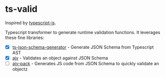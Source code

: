 # ts-valid

Inspired by [typescript-is](https://www.npmjs.com/package/typescript-is).

Typescript transformer to generate runtime validation functions. It leverages these fine libraries:

* [x] [ts-json-schema-generator](https://www.npmjs.com/package/ts-json-schema-generator) - Generate JSON Schema from Typescript AST
* [x] [ajv](https://www.npmjs.com/package/ajv) - Validates an object against JSON Schema
* [ ] [ajv-pack](https://www.npmjs.com/package/ajv-pack) - Generates JS code from JSON Schema to quickly validate an objectz
